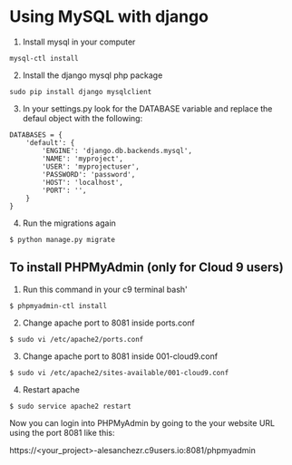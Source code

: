 # Using MySQL with django

1) Install mysql in your computer
```
mysql-ctl install
```

2) Install the django mysql php package 
```
sudo pip install django mysqlclient
```

3) In your settings.py look for the DATABASE variable and replace the defaul object with the following:
```
DATABASES = {
    'default': {
        'ENGINE': 'django.db.backends.mysql',
        'NAME': 'myproject',
        'USER': 'myprojectuser',
        'PASSWORD': 'password',
        'HOST': 'localhost',
        'PORT': '',
    }
}
```

4) Run the migrations again

```
$ python manage.py migrate
```

## To install PHPMyAdmin (only for Cloud 9 users)

1) Run this command in your c9 terminal bash'
```
$ phpmyadmin-ctl install
```
2) Change apache port to 8081 inside ports.conf
```
$ sudo vi /etc/apache2/ports.conf                                                                                           
```
3) Change apache port to 8081 inside 001-cloud9.conf
```
$ sudo vi /etc/apache2/sites-available/001-cloud9.conf
```
4) Restart apache
```
$ sudo service apache2 restart
```
Now you can login into PHPMyAdmin by going to the your website URL using the port 8081 like this:

https://<your_project>-alesanchezr.c9users.io:8081/phpmyadmin



